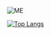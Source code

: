 
![ME](https://github-readme-stats.vercel.app/api?username=amateurpotion&count_private=true&show_icons=true&count_private=true&theme=gotham&title_color=ffaaff&text_color=77ddff) 

[![Top Langs](https://github-readme-stats.vercel.app/api/top-langs/?username=amateurpotion&layout=compact&theme=radical)](https://github.com/anuraghazra/github-readme-stats)   
